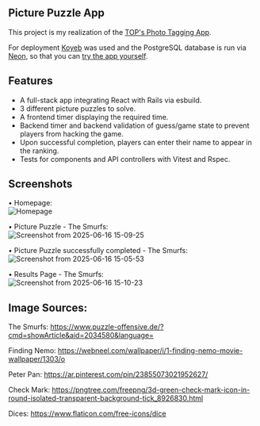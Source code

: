 ## Picture Puzzle App
This project is my realization of the [TOP's Photo Tagging App](https://zippy-velma-picture-puzzle-678a8073.koyeb.app/).

For deployment [Koyeb](https://www.koyeb.com/) was used and the PostgreSQL database is run via [Neon](https://neon.com/), so that you can [try the app yourself](https://zippy-velma-picture-puzzle-678a8073.koyeb.app/).

## Features
  -	A full-stack app integrating React with Rails via esbuild.
  -	3 different picture puzzles to solve.
  -	A frontend timer displaying the required time.
  -	Backend timer and backend validation of guess/game state to prevent players from hacking the game.
  -	Upon successful completion, players can enter their name to appear in the ranking.
  -	Tests for components and API controllers with Vitest and Rspec.

## Screenshots
•	Homepage:  
![Homepage](https://github.com/user-attachments/assets/a9e05ff3-ec94-4dd5-896a-62efa280c39b)

•	Picture Puzzle - The Smurfs:  
![Screenshot from 2025-06-16 15-09-25](https://github.com/user-attachments/assets/dbfe832d-a03a-4c82-92a8-39e4ede67921)

•	Picture Puzzle successfully completed - The Smurfs: 
![Screenshot from 2025-06-16 15-05-53](https://github.com/user-attachments/assets/0de1ff55-662f-45ef-8090-7fb60ccd61c5)

•	Results Page - The Smurfs:  
![Screenshot from 2025-06-16 15-10-23](https://github.com/user-attachments/assets/db9c8def-e4f9-4ff6-a36b-8ba7bd300f90)


## Image Sources:
The Smurfs:
https://www.puzzle-offensive.de/?cmd=showArticle&aid=2034580&language=

Finding Nemo:
https://webneel.com/wallpaper/i/1-finding-nemo-movie-wallpaper/1303/o

Peter Pan:
https://ar.pinterest.com/pin/23855073021952627/

Check Mark:
https://pngtree.com/freepng/3d-green-check-mark-icon-in-round-isolated-transparent-background-tick_8926830.html

Dices:
https://www.flaticon.com/free-icons/dice

